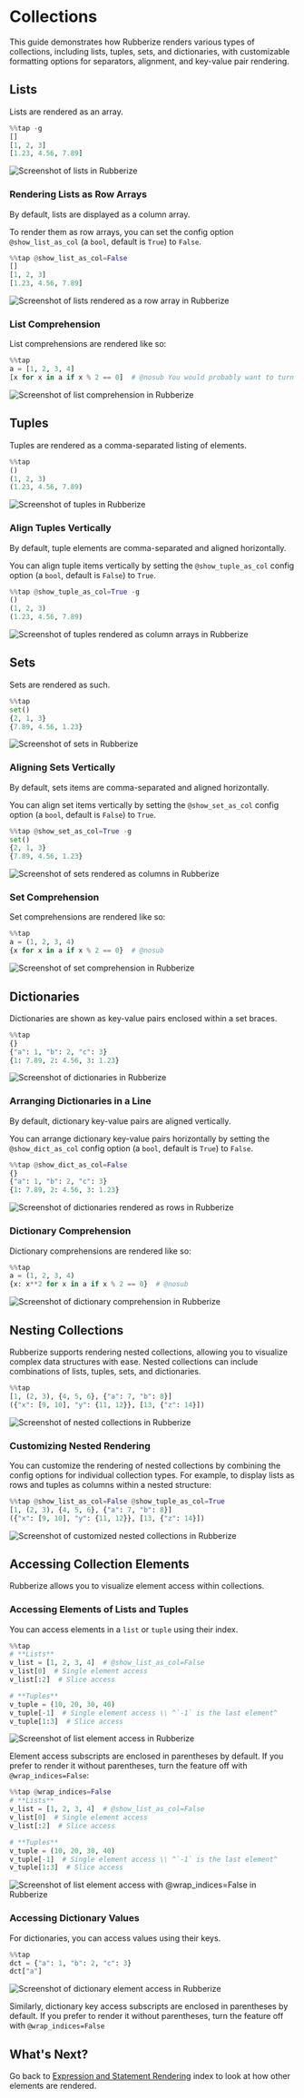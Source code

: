 # Collections

This guide demonstrates how Rubberize renders various types of collections, including lists, tuples, sets, and dictionaries, with customizable formatting options for separators, alignment, and key-value pair rendering.

## Lists

Lists are rendered as an array.

```python
%%tap -g
[]
[1, 2, 3]
[1.23, 4.56, 7.89]
```

<picture>
    <source media="(prefers-color-scheme: dark)" srcset="../assets/rendering/collections/lists_dark.png">
    <source media="(prefers-color-scheme: light)" srcset="../assets/rendering/collections/lists.png">
    <img alt="Screenshot of lists in Rubberize" src="../assets/rendering/collections/lists.png">
</picture>

### Rendering Lists as Row Arrays

By default, lists are displayed as a column array.

To render them as row arrays, you can set the config option `@show_list_as_col` (a `bool`, default is `True`) to `False`.

```python
%%tap @show_list_as_col=False
[]
[1, 2, 3]
[1.23, 4.56, 7.89]
```

<picture>
    <source media="(prefers-color-scheme: dark)" srcset="../assets/rendering/collections/lists_row_dark.png">
    <source media="(prefers-color-scheme: light)" srcset="../assets/rendering/collections/lists_row.png">
    <img alt="Screenshot of lists rendered as a row array in Rubberize" src="../assets/rendering/collections/lists_row.png">
</picture>

### List Comprehension

List comprehensions are rendered like so:

```python
%%tap
a = [1, 2, 3, 4]
[x for x in a if x % 2 == 0]  # @nosub You would probably want to turn off substitution
```

<picture>
    <source media="(prefers-color-scheme: dark)" srcset="../assets/rendering/collections/list_comprehension_dark.png">
    <source media="(prefers-color-scheme: light)" srcset="../assets/rendering/collections/list_comprehension.png">
    <img alt="Screenshot of list comprehension in Rubberize" src="../assets/rendering/collections/list_comprehension.png">
</picture>

## Tuples

Tuples are rendered as a comma-separated listing of elements.

```python
%%tap
()
(1, 2, 3)
(1.23, 4.56, 7.89)
```

<picture>
    <source media="(prefers-color-scheme: dark)" srcset="../assets/rendering/collections/tuples_dark.png">
    <source media="(prefers-color-scheme: light)" srcset="../assets/rendering/collections/tuples.png">
    <img alt="Screenshot of tuples in Rubberize" src="../assets/rendering/collections/tuples.png">
</picture>

### Align Tuples Vertically

By default, tuple elements are comma-separated and aligned horizontally.

You can align tuple items vertically by setting the `@show_tuple_as_col` config option (a `bool`, default is `False`) to `True`.

```python
%%tap @show_tuple_as_col=True -g
()
(1, 2, 3)
(1.23, 4.56, 7.89)
```

<picture>
    <source media="(prefers-color-scheme: dark)" srcset="../assets/rendering/collections/tuples_col_dark.png">
    <source media="(prefers-color-scheme: light)" srcset="../assets/rendering/collections/tuples_col.png">
    <img alt="Screenshot of tuples rendered as column arrays in Rubberize" src="../assets/rendering/collections/tuples_col.png">
</picture>

## Sets

Sets are rendered as such.

```python
%%tap
set()
{2, 1, 3}
{7.89, 4.56, 1.23}
```

<picture>
    <source media="(prefers-color-scheme: dark)" srcset="../assets/rendering/collections/sets_dark.png">
    <source media="(prefers-color-scheme: light)" srcset="../assets/rendering/collections/sets.png">
    <img alt="Screenshot of sets in Rubberize" src="../assets/rendering/collections/sets.png">
</picture>

### Aligning Sets Vertically

By default, sets items are comma-separated and aligned horizontally.

You can align set items vertically by setting the `@show_set_as_col` config option (a `bool`, default is `False`) to `True`.

```python
%%tap @show_set_as_col=True -g
set()
{2, 1, 3}
{7.89, 4.56, 1.23}
```

<picture>
    <source media="(prefers-color-scheme: dark)" srcset="../assets/rendering/collections/sets_col_dark.png">
    <source media="(prefers-color-scheme: light)" srcset="../assets/rendering/collections/sets_col.png">
    <img alt="Screenshot of sets rendered as columns in Rubberize" src="../assets/rendering/collections/sets_col.png">
</picture>

### Set Comprehension

Set comprehensions are rendered like so:

```python
%%tap
a = (1, 2, 3, 4)
{x for x in a if x % 2 == 0}  # @nosub
```

<picture>
    <source media="(prefers-color-scheme: dark)" srcset="../assets/rendering/collections/set_comprehension_dark.png">
    <source media="(prefers-color-scheme: light)" srcset="../assets/rendering/collections/set_comprehension.png">
    <img alt="Screenshot of set comprehension in Rubberize" src="../assets/rendering/collections/set_comprehension.png">
</picture>

## Dictionaries

Dictionaries are shown as key-value pairs enclosed within a set braces.

```python
%%tap
{}
{"a": 1, "b": 2, "c": 3}
{1: 7.89, 2: 4.56, 3: 1.23}
```

<picture>
    <source media="(prefers-color-scheme: dark)" srcset="../assets/rendering/collections/dicts_dark.png">
    <source media="(prefers-color-scheme: light)" srcset="../assets/rendering/collections/dicts.png">
    <img alt="Screenshot of dictionaries in Rubberize" src="../assets/rendering/collections/dicts.png">
</picture>

### Arranging Dictionaries in a Line

By default, dictionary key-value pairs are aligned vertically.

You can arrange dictionary key-value pairs horizontally by setting the `@show_dict_as_col` config option (a `bool`, default is `True`) to `False`.

```python
%%tap @show_dict_as_col=False
{}
{"a": 1, "b": 2, "c": 3}
{1: 7.89, 2: 4.56, 3: 1.23}
```

<picture>
    <source media="(prefers-color-scheme: dark)" srcset="../assets/rendering/collections/dicts_row_dark.png">
    <source media="(prefers-color-scheme: light)" srcset="../assets/rendering/collections/dicts_row.png">
    <img alt="Screenshot of dictionaries rendered as rows in Rubberize" src="../assets/rendering/collections/dicts_row.png">
</picture>

### Dictionary Comprehension

Dictionary comprehensions are rendered like so:

```python
%%tap
a = (1, 2, 3, 4)
{x: x**2 for x in a if x % 2 == 0}  # @nosub
```

<picture>
    <source media="(prefers-color-scheme: dark)" srcset="../assets/rendering/collections/dict_comprehension_dark.png">
    <source media="(prefers-color-scheme: light)" srcset="../assets/rendering/collections/dict_comprehension.png">
    <img alt="Screenshot of dictionary comprehension in Rubberize" src="../assets/rendering/collections/dict_comprehension.png">
</picture>

## Nesting Collections

Rubberize supports rendering nested collections, allowing you to visualize complex data structures with ease. Nested collections can include combinations of lists, tuples, sets, and dictionaries.

```python
%%tap
[1, (2, 3), {4, 5, 6}, {"a": 7, "b": 8}]
({"x": [9, 10], "y": {11, 12}}, [13, {"z": 14}])
```

<picture>
    <source media="(prefers-color-scheme: dark)" srcset="../assets/rendering/collections/nested_dark.png">
    <source media="(prefers-color-scheme: light)" srcset="../assets/rendering/collections/nested.png">
    <img alt="Screenshot of nested collections in Rubberize" src="../assets/rendering/collections/nested.png">
</picture>

### Customizing Nested Rendering

You can customize the rendering of nested collections by combining the config options for individual collection types. For example, to display lists as rows and tuples as columns within a nested structure:

```python
%%tap @show_list_as_col=False @show_tuple_as_col=True
[1, (2, 3), {4, 5, 6}, {"a": 7, "b": 8}]
({"x": [9, 10], "y": {11, 12}}, [13, {"z": 14}])
```

<picture>
    <source media="(prefers-color-scheme: dark)" srcset="../assets/rendering/collections/nested_custom_dark.png">
    <source media="(prefers-color-scheme: light)" srcset="../assets/rendering/collections/nested_custom.png">
    <img alt="Screenshot of customized nested collections in Rubberize" src="../assets/rendering/collections/nested_custom.png">
</picture>

## Accessing Collection Elements

Rubberize allows you to visualize element access within collections.

### Accessing Elements of Lists and Tuples

You can access elements in a `list` or `tuple` using their index.

```python
%%tap
# **Lists**
v_list = [1, 2, 3, 4]  # @show_list_as_col=False
v_list[0]  # Single element access
v_list[:2]  # Slice access

# **Tuples**
v_tuple = (10, 20, 30, 40)
v_tuple[-1]  # Single element access \\ ^`-1` is the last element^
v_tuple[1:3]  # Slice access
```

<picture>
    <source media="(prefers-color-scheme: dark)" srcset="../assets/rendering/collections/list_tuple_access_dark.png">
    <source media="(prefers-color-scheme: light)" srcset="../assets/rendering/collections/list_tuple_access.png">
    <img alt="Screenshot of list element access in Rubberize" src="../assets/rendering/collections/list_tuple_access.png">
</picture>

Element access subscripts are enclosed in parentheses by default. If you prefer to render it without parentheses, turn the feature off with `@wrap_indices=False`:

```python
%%tap @wrap_indices=False
# **Lists**
v_list = [1, 2, 3, 4]  # @show_list_as_col=False
v_list[0]  # Single element access
v_list[:2]  # Slice access

# **Tuples**
v_tuple = (10, 20, 30, 40)
v_tuple[-1]  # Single element access \\ ^`-1` is the last element^
v_tuple[1:3]  # Slice access
```

<picture>
    <source media="(prefers-color-scheme: dark)" srcset="../assets/rendering/collections/list_tuple_access_unwrapped_dark.png">
    <source media="(prefers-color-scheme: light)" srcset="../assets/rendering/collections/list_tuple_access_unwrapped.png">
    <img alt="Screenshot of list element access with @wrap_indices=False in Rubberize" src="../assets/rendering/collections/list_tuple_access_unwrapped.png">
</picture>

### Accessing Dictionary Values

For dictionaries, you can access values using their keys.

```python
%%tap
dct = {"a": 1, "b": 2, "c": 3}
dct["a"]
```

<picture>
    <source media="(prefers-color-scheme: dark)" srcset="../assets/rendering/collections/dict_access_dark.png">
    <source media="(prefers-color-scheme: light)" srcset="../assets/rendering/collections/dict_access.png">
    <img alt="Screenshot of dictionary element access in Rubberize" src="../assets/rendering/collections/dict_access.png">
</picture>

Similarly, dictionary key access subscripts are enclosed in parentheses by default. If you prefer to render it without parentheses, turn the feature off with `@wrap_indices=False`

## What's Next?

Go back to [Expression and Statement Rendering](index.md) index to look at how other elements are rendered.